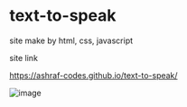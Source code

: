 # text-to-speak
site make by html, css, javascript

site link

https://ashraf-codes.github.io/text-to-speak/

![image](https://github.com/ashraf-codes/text-to-speak/assets/124946844/e08dbd2f-8b25-4384-962d-97364349bce3)
